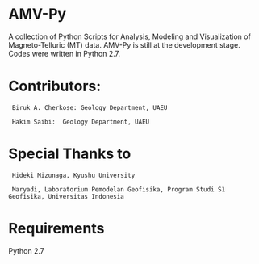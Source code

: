 # AMV-Py
A collection of Python Scripts for Analysis, Modeling and Visualization of Magneto-Telluric (MT) data.
AMV-Py is still at the development stage. Codes were written in Python 2.7.

 # Contributors:
   
     Biruk A. Cherkose: Geology Department, UAEU
     
     Hakim Saibi:  Geology Department, UAEU
     
# Special Thanks to
  
     Hideki Mizunaga, Kyushu University
     
     Maryadi, Laboratorium Pemodelan Geofisika, Program Studi S1 Geofisika, Universitas Indonesia
     
# Requirements

Python 2.7
